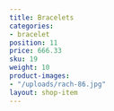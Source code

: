 ```yaml
---
title: Bracelets
categories:
- bracelet
position: 11
price: 666.33
sku: 19
weight: 10
product-images:
- "/uploads/rach-86.jpg"
layout: shop-item
---
```


